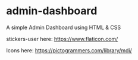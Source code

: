 # admin-dashboard

A simple Admin Dashboard using HTML &amp; CSS

stickers-user here: https://www.flaticon.com/

Icons here: https://pictogrammers.com/library/mdi/
